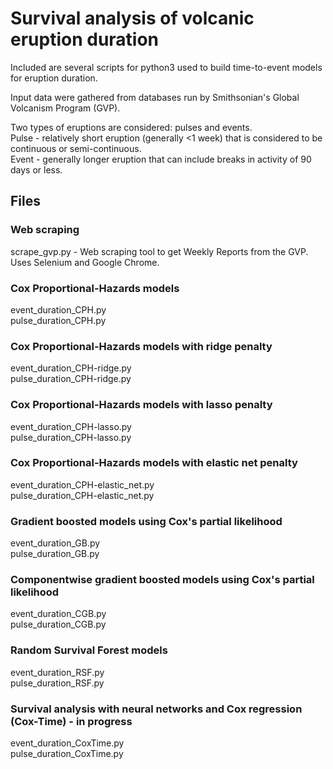 # Survival analysis of volcanic eruption duration

Included are several scripts for python3 used to build time-to-event models for eruption duration.<br>

Input data were gathered from databases run by Smithsonian's Global Volcanism Program (GVP).<br>

Two types of eruptions are considered: pulses and events.<br>
Pulse - relatively short eruption (generally <1 week) that is considered to be continuous or semi-continuous.<br>
Event - generally longer eruption that can include breaks in activity of 90 days or less.

## Files

### Web scraping
scrape_gvp.py - Web scraping tool to get Weekly Reports from the GVP. Uses Selenium and Google Chrome.<br>

### Cox Proportional-Hazards models
event_duration_CPH.py<br>
pulse_duration_CPH.py<br>

### Cox Proportional-Hazards models with ridge penalty
event_duration_CPH-ridge.py<br>
pulse_duration_CPH-ridge.py<br>

### Cox Proportional-Hazards models with lasso penalty
event_duration_CPH-lasso.py<br>
pulse_duration_CPH-lasso.py<br>

### Cox Proportional-Hazards models with elastic net penalty
event_duration_CPH-elastic_net.py<br>
pulse_duration_CPH-elastic_net.py<br>

### Gradient boosted models using Cox's partial likelihood
event_duration_GB.py<br>
pulse_duration_GB.py<br>

### Componentwise gradient boosted models using Cox's partial likelihood
event_duration_CGB.py<br>
pulse_duration_CGB.py<br>

### Random Survival Forest models
event_duration_RSF.py<br>
pulse_duration_RSF.py<br>

### Survival analysis with neural networks and Cox regression (Cox-Time) - in progress
event_duration_CoxTime.py<br>
pulse_duration_CoxTime.py<br>